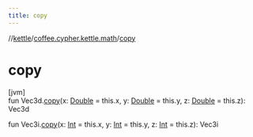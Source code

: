 ```yaml
---
title: copy
---
```

//[kettle](../../index.html)/[coffee.cypher.kettle.math](index.html)/[copy](copy.html)



# copy



[jvm]\
fun Vec3d.[copy](copy.html)(x: [Double](https://kotlinlang.org/api/latest/jvm/stdlib/kotlin/-double/index.html) = this.x, y: [Double](https://kotlinlang.org/api/latest/jvm/stdlib/kotlin/-double/index.html) = this.y, z: [Double](https://kotlinlang.org/api/latest/jvm/stdlib/kotlin/-double/index.html) = this.z): Vec3d

fun Vec3i.[copy](copy.html)(x: [Int](https://kotlinlang.org/api/latest/jvm/stdlib/kotlin/-int/index.html) = this.x, y: [Int](https://kotlinlang.org/api/latest/jvm/stdlib/kotlin/-int/index.html) = this.y, z: [Int](https://kotlinlang.org/api/latest/jvm/stdlib/kotlin/-int/index.html) = this.z): Vec3i





